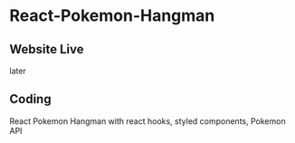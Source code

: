 # React-Pokemon-Hangman

## Website Live

later

## Coding

React Pokemon Hangman with react hooks, styled components, Pokemon API
